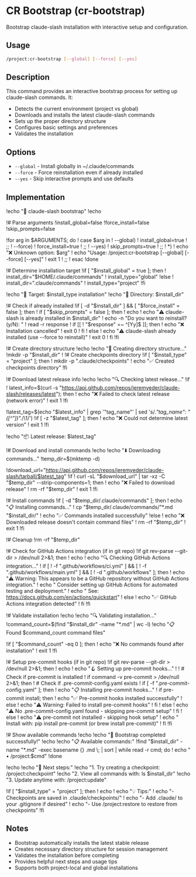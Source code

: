 # CR Bootstrap (cr-bootstrap)

Bootstrap claude-slash installation with interactive setup and configuration.

## Usage

```bash
/project:cr-bootstrap [--global] [--force] [--yes]
```

## Description

This command provides an interactive bootstrap process for setting up claude-slash commands. It:

- Detects the current environment (project vs global)
- Downloads and installs the latest claude-slash commands
- Sets up the proper directory structure
- Configures basic settings and preferences
- Validates the installation

## Options

- `--global` - Install globally in ~/.claude/commands
- `--force` - Force reinstallation even if already installed
- `--yes` - Skip interactive prompts and use defaults

## Implementation

!echo "🚀 claude-slash bootstrap"
!echo

!# Parse arguments
!install_global=false
!force_install=false
!skip_prompts=false

!for arg in $ARGUMENTS; do
!    case $arg in
!        --global)
!            install_global=true
!            ;;
!        --force)
!            force_install=true
!            ;;
!        --yes)
!            skip_prompts=true
!            ;;
!        *)
!            echo "❌ Unknown option: $arg"
!            echo "Usage: /project:cr-bootstrap [--global] [--force] [--yes]"
!            exit 1
!            ;;
!    esac
!done

!# Determine installation target
!if [ "$install_global" = true ]; then
!    install_dir="$HOME/.claude/commands"
!    install_type="global"
!else
!    install_dir=".claude/commands"
!    install_type="project"
!fi

!echo "🎯 Target: $install_type installation"
!echo "📁 Directory: $install_dir"

!# Check if already installed
!if [ -d "$install_dir" ] && [ "$force_install" = false ]; then
!    if [ "$skip_prompts" = false ]; then
!        echo
!        echo "⚠️  claude-slash is already installed in $install_dir"
!        echo -n "Do you want to reinstall? (y/N): "
!        read -r response
!        if [[ ! "$response" =~ ^[Yy]$ ]]; then
!            echo "❌ Installation cancelled"
!            exit 0
!        fi
!    else
!        echo "⚠️  claude-slash already installed (use --force to reinstall)"
!        exit 0
!    fi
!fi

!# Create directory structure
!echo
!echo "📁 Creating directory structure..."
!mkdir -p "$install_dir"
!
!# Create checkpoints directory
!if [ "$install_type" = "project" ]; then
!    mkdir -p ".claude/checkpoints"
!    echo "✅ Created checkpoints directory"
!fi

!# Download latest release info
!echo
!echo "🔍 Checking latest release..."
!if ! latest_info=$(curl -s "<https://api.github.com/repos/jeremyeder/claude-slash/releases/latest>"); then
!    echo "❌ Failed to check latest release (network error)"
!    exit 1
!fi

!latest_tag=$(echo "$latest_info" | grep '"tag_name"' | sed 's/.*"tag_name": *"\([^"]*\)".*/\1/')
!if [ -z "$latest_tag" ]; then
!    echo "❌ Could not determine latest version"
!    exit 1
!fi

!echo "📦 Latest release: $latest_tag"

!# Download and install commands
!echo
!echo "⬇️  Downloading commands..."
!temp_dir=$(mktemp -d)

!download_url="<https://api.github.com/repos/jeremyeder/claude-slash/tarball/$latest_tag>"
!if ! curl -sL "$download_url" | tar -xz -C "$temp_dir" --strip-components=1; then
!    echo "❌ Failed to download release"
!    rm -rf "$temp_dir"
!    exit 1
!fi

!# Install commands
!if [ -d "$temp_dir/.claude/commands" ]; then
!    echo "📋 Installing commands..."
!    cp "$temp_dir/.claude/commands/"*.md "$install_dir/"
!    echo "✅ Commands installed successfully"
!else
!    echo "❌ Downloaded release doesn't contain command files"
!    rm -rf "$temp_dir"
!    exit 1
!fi

!# Cleanup
!rm -rf "$temp_dir"

!# Check for GitHub Actions integration (if in git repo)
!if git rev-parse --git-dir > /dev/null 2>&1; then
!    echo
!    echo "🔍 Checking GitHub Actions integration..."
!    if [ ! -f ".github/workflows/ci.yml" ] && [ ! -f ".github/workflows/main.yml" ] && [ ! -d ".github/workflows" ]; then
!        echo "⚠️  Warning: This appears to be a GitHub repository without GitHub Actions integration."
!        echo "   Consider setting up GitHub Actions for automated testing and deployment."
!        echo "   See: <https://docs.github.com/en/actions/quickstart>"
!    else
!        echo "✅ GitHub Actions integration detected"
!    fi
!fi

!# Validate installation
!echo
!echo "🔍 Validating installation..."
!command_count=$(find "$install_dir" -name "*.md" | wc -l)
!echo "📋 Found $command_count command files"

!if [ "$command_count" -eq 0 ]; then
!    echo "❌ No commands found after installation"
!    exit 1
!fi

!# Setup pre-commit hooks (if in git repo)
!if git rev-parse --git-dir > /dev/null 2>&1; then
!    echo
!    echo "🪝 Setting up pre-commit hooks..."
!
!    # Check if pre-commit is installed
!    if command -v pre-commit > /dev/null 2>&1; then
!        # Check if .pre-commit-config.yaml exists
!        if [ -f ".pre-commit-config.yaml" ]; then
!            echo "📋 Installing pre-commit hooks..."
!            if pre-commit install; then
!                echo "✅ Pre-commit hooks installed successfully"
!            else
!                echo "⚠️  Warning: Failed to install pre-commit hooks"
!            fi
!        else
!            echo "⚠️  No .pre-commit-config.yaml found - skipping pre-commit setup"
!        fi
!    else
!        echo "⚠️  pre-commit not installed - skipping hook setup"
!        echo "   Install with: pip install pre-commit (or brew install pre-commit)"
!    fi
!fi

!# Show available commands
!echo
!echo "🎉 Bootstrap completed successfully!"
!echo
!echo "📋 Available commands:"
!find "$install_dir" -name "*.md" -exec basename {} .md \; | sort | while read -r cmd; do
!    echo "  • /project:$cmd"
!done

!echo
!echo "🎯 Next steps:"
!echo "1. Try creating a checkpoint: /project:checkpoint"
!echo "2. View all commands with: ls $install_dir"
!echo "3. Update anytime with: /project:update"

!if [ "$install_type" = "project" ]; then
!    echo
!    echo "💡 Tips:"
!    echo "- Checkpoints are saved in .claude/checkpoints/"
!    echo "- Add .claude/ to your .gitignore if desired"
!    echo "- Use /project:restore to restore from checkpoints"
!fi

## Notes

- Bootstrap automatically installs the latest stable release
- Creates necessary directory structure for session management
- Validates the installation before completing
- Provides helpful next steps and usage tips
- Supports both project-local and global installations
